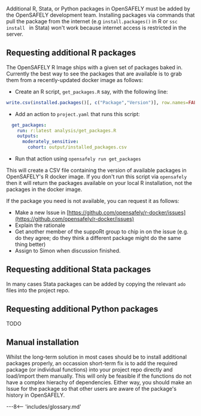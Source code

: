 Additional R, Stata, or Python packages in OpenSAFELY must be added by the OpenSAFELY development team.
Installing packages via commands that pull the package from the internet (e.g `install.packages()` in R or `ssc install ` in Stata) won't work because internet access is restricted in the server.

## Requesting additional R packages
The OpenSAFELY R Image ships with a given set of packages baked in. Currently the best way to see the packages that are available is to grab them from a recently-updated docker image as follows:

* Create an R script, `get_packages.R` say, with the following line:
```R
write.csv(installed.packages()[, c("Package","Version")], row.names=FALSE, file="output/installed_packages.csv")
```
* Add an action to `project.yaml` that runs this script:
```yaml
  get_packages:
    run: r:latest analysis/get_packages.R
    outputs:    
      moderately_sensitive:
        cohort: output/installed_packages.csv
```
* Run that action using `opensafely run get_packages`

This will create a CSV file containing the version of available packages in OpenSAFELY's R docker image.  If you don't run this script via `opensafely` then it will return the packages available on your local R installation, not the packages in the docker image.

If the package you need is not available, you can request it as follows:

* Make a new Issue in [https://github.com/opensafely/r-docker/issues](https://github.com/opensafely/r-docker/issues)
* Explain the rationale
* Get another member of the suppoRt group to chip in on the issue (e.g. do they agree; do they think a different package might do the same thing better)
* Assign to Simon when discussion finished.


## Requesting additional Stata packages
In many cases Stata packages can be added by copying the relevant `ado` files into the project repo. 

## Requesting additional Python packages
TODO

## Manual installation

Whilst the long-term solution in most cases should be to install additional packages properly, an occassion short-term fix is to add the required package (or individual functions) into your project repo directly and load/import them manually.
This will only be feasible if the functions do not have a complex hierachy of dependencies. 
Either way, you should make an Issue for the package so that other users are aware of the package's history in OpenSAFELY.



---8<-- 'includes/glossary.md'
